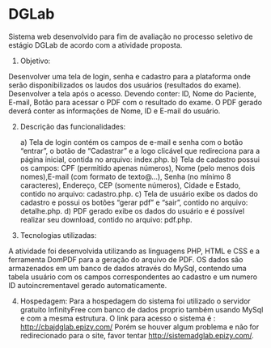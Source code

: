 # DGLab
Sistema web desenvolvido para fim de avaliação no processo seletivo de estágio DGLab de acordo com a atividade proposta.
1) Objetivo:

Desenvolver uma tela de login, senha e cadastro para a plataforma onde serão disponibilizados os laudos dos usuários (resultados do exame).
Desenvolver a tela após o acesso. Devendo conter: 
ID, Nome do Paciente, E-mail, Botão para acessar o PDF com o resultado do exame. O PDF gerado deverá conter as informações de Nome, ID e E-mail do usuário.


2) Descrição das funcionalidades:
	
	a) Tela de login contém os campos de e-mail e senha com o botão “entrar”, o botão de “Cadastrar” e a logo clicável que redireciona para a página inicial, contida no arquivo: index.php.
	b) Tela de cadastro possui os campos: CPF (permitido apenas números), Nome (pelo menos dois nomes),E-mail (com formato de texto@…), Senha (no mínimo 8 caracteres), Endereço, CEP (somente números), Cidade e Estado, contido no arquivo: cadastro.php.
	c) Tela de usuário exibe os dados do cadastro e possui os botões “gerar pdf” e “sair”, contido no arquivo: detalhe.php.
	d) PDF gerado exibe os dados do usuário e é possível realizar seu download, contido no arquivo: pdf.php.


3) Tecnologias utilizadas:

A atividade foi desenvolvida utilizando as linguagens PHP, HTML e CSS e a ferramenta DomPDF para a geração do arquivo de PDF.
OS dados são armazenados em um banco de dados através do MySql, contendo uma tabela usuário com os campos correspondentes ao cadastro e um numero ID autoincrementavel gerado automaticamente.

4) Hospedagem:
Para a hospedagem do sistema foi utilizado o servidor gratuito InfinityFree com banco de dados proprio também usando MySql e com a mesma estrutura.
O link para acesso o sistema é : http://cbajdglab.epizy.com/
Porém se houver algum problema e não for redirecionado para o site, favor tentar http://sistemadglab.epizy.com/.


